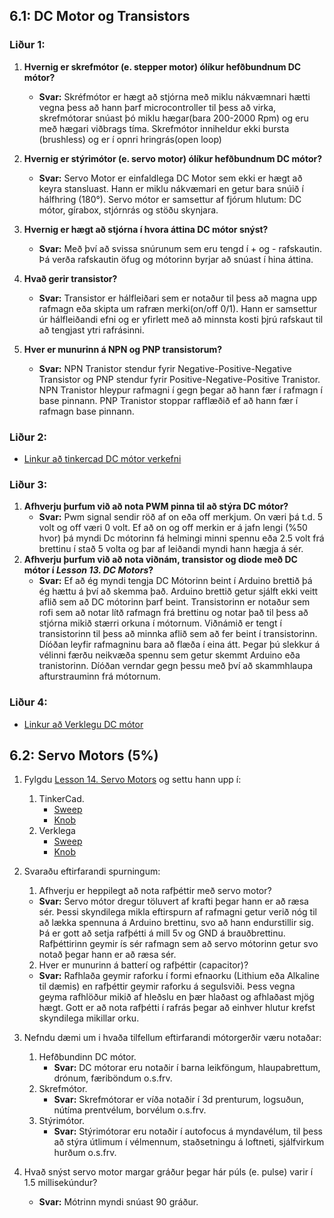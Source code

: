## **6.1: DC Motor og Transistors**
### **Liður 1:**

   1. **Hvernig er skrefmótor (e. stepper motor) ólíkur hefðbundnum DC mótor?**
      * **Svar:**  Skréfmótor er hægt að stjórna með miklu nákvæmnari hætti vegna þess að hann þarf microcontroller til þess að virka, skrefmótorar snúast þó miklu hægar(bara 200-2000 Rpm) og eru með hægari viðbrags tíma. Skrefmótor inniheldur ekki bursta (brushless) og er í opnri hringrás(open loop)

   1. **Hvernig er stýrimótor (e. servo motor) ólíkur hefðbundnum DC mótor?**
      * **Svar:** Servo Motor er einfaldlega DC Motor sem ekki er hægt að keyra stansluast. Hann er miklu nákvæmari en getur bara snúið í hálfhring (180°). Servo mótor er samsettur af fjórum hlutum: DC mótor, gírabox, stjórnrás og stöðu skynjara.
   1. **Hvernig er hægt að stjórna í hvora áttina DC mótor snýst?**
      * **Svar:**  Með því að svissa snúrunum sem eru tengd í + og - rafskautin. Þá verða rafskautin öfug og mótorinn byrjar að snúast í hina áttina.  
   1. **Hvað gerir transistor?**
      * **Svar:**  Transistor er hálfleiðari sem er notaður til þess að magna upp rafmagn eða skipta um rafræn merki(on/off 0/1). Hann er samsettur úr hálfleiðandi efni og er yfirlett með að minnsta kosti þjrú rafskaut til að tengjast ytri rafrásinni.
   1. **Hver er munurinn á NPN og PNP transistorum?**
      * **Svar:**  NPN Tranistor stendur fyrir Negative-Positive-Negative Transistor og PNP stendur fyrir Positive-Negative-Positive Tranistor. NPN Tranistor hleypur rafmagni í gegn þegar að hann fær í rafmagn í base pinnann. PNP Tranistor stoppar rafflæðið ef að hann fær í rafmagn base pinnann.

### **Liður 2:**
  * [Linkur að tinkercad DC mótor verkefni]( https://www.tinkercad.com/things/4ZrOxAIUbhs )
### **Liður 3:**
   1. **Afhverju þurfum við að nota PWM pinna til að stýra DC mótor?**
      * **Svar:** Pwm signal sendir röð af on eða off merkjum. On væri þá t.d. 5 volt og off væri 0 volt. Ef að on og off merkin er á jafn lengi (%50 hvor) þá myndi Dc mótorinn fá helmingi minni spennu eða 2.5 volt frá brettinu í stað 5 volta og þar af leiðandi myndi hann hægja á sér.
   2. **Afhverju þurfum við að nota viðnám, transistor og diode með DC mótor í _Lesson 13. DC Motors_?**
        * **Svar:** Ef að ég myndi tengja DC Mótorinn beint í Arduino brettið þá ég hættu á því að skemma það. Arduino brettið getur sjálft ekki veitt aflið sem að DC mótorinn þarf beint. Transistorinn er notaður sem rofi sem að notar lítð rafmagn frá brettinu og notar það til þess að stjórna mikið stærri orkuna í mótornum. Viðnámið er tengt í transistorinn til þess að minnka aflið sem að fer beint í transistorinn. Díóðan leyfir rafmagninu bara að flæða í eina átt. Þegar þú slekkur á vélinni færðu neikvæða spennu sem getur skemmt Arduino eða tranistorinn. Díóðan verndar gegn þessu með því að skammhlaupa afturstrauminn frá mótornum.
### **Liður 4:**
  * [Linkur að Verklegu DC mótor](https://youtu.be/ptcVm60CB2Y)
    
## 6.2: Servo Motors (5%)


1. Fylgdu [Lesson 14. Servo Motors](https://learn.adafruit.com/adafruit-arduino-lesson-14-servo-motors) og settu hann upp í:

   1. TinkerCad.
       * [Sweep](https://www.tinkercad.com/things/bnDQIUGGr5V)
       * [Knob](https://www.tinkercad.com/things/iTC7dDrUpBj)
   2. Verklega
       * [Sweep](https://youtu.be/0Tjf8Tb719g)
       * [Knob](https://youtu.be/cTX8Qx7M318)
   
2. Svaraðu eftirfarandi spurningum:

   1. Afhverju er heppilegt að nota rafþéttir með servo motor?
    * **Svar:** Servo mótor dregur töluvert af krafti þegar hann er að ræsa sér. Þessi skyndilega mikla eftirspurn af rafmagni  getur verið nóg til að lækka spennuna á Arduino brettinu, svo að hann endurstillir sig. Þá er gott að setja rafþétti á mill 5v og GND á brauðbrettinu. Rafþéttirinn geymir ís sér rafmagn sem að servo mótorinn getur svo notað þegar hann er að ræsa sér. 
   2. Hver er munurinn á batterí og rafþéttir (capacitor)?
    * **Svar:** Rafhlaða geymir raforku í formi efnaorku (Lithium eða Alkaline til dæmis) en rafþéttir geymir raforku á segulsviði. Þess vegna geyma rafhlöður mikið af hleðslu en þær hlaðast og afhlaðast mjög hægt. Gott er að nota rafþétti í rafrás þegar að einhver hlutur krefst skyndilega mikillar orku.
3. Nefndu dæmi um i hvaða tilfellum eftirfarandi mótorgerðir væru notaðar: 
    1. Hefðbundinn DC mótor.
       * **Svar:** DC mótorar eru notaðir í barna leikföngum, hlaupabrettum, drónum, færiböndum o.s.frv.
    2. Skrefmótor.
       * **Svar:** Skrefmótorar er víða notaðir í 3d prenturum, logsuðun, nútíma prentvélum, borvélum o.s.frv. 
    3. Stýrimótor.
          * **Svar:** Stýrimótorar eru notaðir í autofocus á myndavélum, til þess að stýra útlimum í vélmennum, staðsetningu á loftneti, sjálfvirkum hurðum o.s.frv.
4. Hvað snýst servo motor margar gráður þegar hár púls (e. pulse) varir í 1.5 millisekúndur?
    * **Svar:** Mótrinn myndi snúast 90 gráður.
 